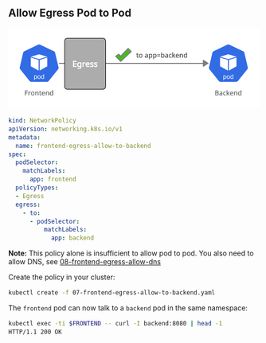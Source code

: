 ## Allow Egress Pod to Pod

![](.images/07-frontend-egress-allow-to-backend.png)

```yaml
kind: NetworkPolicy
apiVersion: networking.k8s.io/v1
metadata:
  name: frontend-egress-allow-to-backend
spec:
  podSelector:
    matchLabels:
      app: frontend
  policyTypes:
  - Egress
  egress:
    - to:
      - podSelector:
          matchLabels:
            app: backend
```

**Note:** This policy alone is insufficient to allow pod to pod. You also need to allow DNS, see [08-frontend-egress-allow-dns](08-frontend-egress-allow-dns.md)

Create the policy in your cluster:

``` bash
kubectl create -f 07-frontend-egress-allow-to-backend.yaml
```


The `frontend` pod can now talk to a `backend` pod in the same namespace:
```bash
kubectl exec -ti $FRONTEND -- curl -I backend:8080 | head -1
HTTP/1.1 200 OK
```
